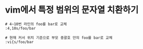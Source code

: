 # vim에서 특정 범위의 문자열 치환하기

```
# 4~10번 라인의 foo를 bar로 교체
:4,10s/foo/bar

# 현재 커서 위치 기준으로 부모 중괄호 안의 foo를 bar로 교체
:vi{s/foo/bar
```
